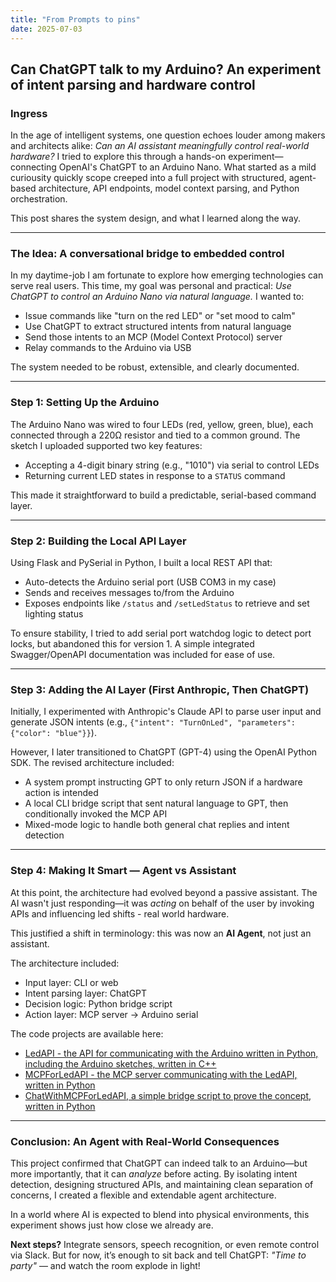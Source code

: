 ```yaml
---
title: "From Prompts to pins"
date: 2025-07-03
---
```

## Can ChatGPT talk to my Arduino? An experiment of intent parsing and hardware control

### Ingress

In the age of intelligent systems, one question echoes louder among makers and architects alike: *Can an AI assistant meaningfully control real-world hardware?* I tried to explore this through a hands-on experiment—connecting OpenAI's ChatGPT to an Arduino Nano. What started as a mild curiousity quickly scope creeped into a full project with structured, agent-based architecture, API endpoints, model context parsing, and Python orchestration.

This post shares the system design, and what I learned along the way.

---

### The Idea: A conversational bridge to embedded control

In my daytime-job I am fortunate to explore how emerging technologies can serve real users. This time, my goal was personal and practical: *Use ChatGPT to control an Arduino Nano via natural language.* I wanted to:

- Issue commands like "turn on the red LED" or "set mood to calm"
- Use ChatGPT to extract structured intents from natural language
- Send those intents to an MCP (Model Context Protocol) server
- Relay commands to the Arduino via USB

The system needed to be robust, extensible, and clearly documented.

---

### Step 1: Setting Up the Arduino

The Arduino Nano was wired to four LEDs (red, yellow, green, blue), each connected through a 220Ω resistor and tied to a common ground. The sketch I uploaded supported two key features:

- Accepting a 4-digit binary string (e.g., "1010") via serial to control LEDs
- Returning current LED states in response to a `STATUS` command

This made it straightforward to build a predictable, serial-based command layer.

---

### Step 2: Building the Local API Layer

Using Flask and PySerial in Python, I built a local REST API that:

- Auto-detects the Arduino serial port (USB COM3 in my case)
- Sends and receives messages to/from the Arduino
- Exposes endpoints like `/status` and `/setLedStatus` to retrieve and set lighting status

To ensure stability, I tried to add serial port watchdog logic to detect port locks, but abandoned this for version 1.
A simple integrated Swagger/OpenAPI documentation was included for ease of use.

---

### Step 3: Adding the AI Layer (First Anthropic, Then ChatGPT)

Initially, I experimented with Anthropic's Claude API to parse user input and generate JSON intents (e.g., `{"intent": "TurnOnLed", "parameters": {"color": "blue"}}`).

However, I later transitioned to ChatGPT (GPT-4) using the OpenAI Python SDK. The revised architecture included:

- A system prompt instructing GPT to only return JSON if a hardware action is intended
- A local CLI bridge script that sent natural language to GPT, then conditionally invoked the MCP API
- Mixed-mode logic to handle both general chat replies and intent detection 

---

### Step 4: Making It Smart — Agent vs Assistant

At this point, the architecture had evolved beyond a passive assistant. The AI wasn't just responding—it was *acting* on behalf of the user by invoking APIs and influencing led shifts - real world hardware.

This justified a shift in terminology: this was now an **AI Agent**, not just an assistant.

The architecture included:

- Input layer: CLI or web
- Intent parsing layer: ChatGPT
- Decision logic: Python bridge script
- Action layer: MCP server → Arduino serial

The code projects are available here:

- [LedAPI - the API for communicating with the Arduino written in Python, including the Arduino sketches, written in C++ ](https://github.com/kri77/LedAPI)
- [MCPForLedAPI - the MCP server communicating with the LedAPI, written in Python](https://github.com/kri77/MCPForLedAPI)
- [ChatWithMCPForLedAPI, a simple bridge script to prove the concept, written in Python](https://github.com/kri77/MCPForLedAPI)

  
---

### Conclusion: An Agent with Real-World Consequences

This project confirmed that ChatGPT can indeed talk to an Arduino—but more importantly, that it can *analyze* before acting. By isolating intent detection, designing structured APIs, and maintaining clean separation of concerns, I created a flexible and extendable agent architecture.

In a world where AI is expected to blend into physical environments, this experiment shows just how close we already are.

  
**Next steps?** Integrate sensors, speech recognition, or even remote control via Slack. But for now, it’s enough to sit back and tell ChatGPT: *"Time to party"* — and watch the room explode in light!
